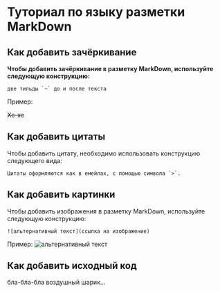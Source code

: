 # Туториал по языку разметки MarkDown

## Как добавить зачёркивание
**Чтобы добавить зачёркивание в разметку MarkDown, используйте следующую конструкцию:**

```
две тильды `~` до и после текста
```

Пример:

~~Хе-хе~~

## Как добавить цитаты
Чтобы добавить цитату, необходимо использовать конструкцию следующего вида:
```
Цитаты оформляются как в емейлах, с помощью символа `>`.
```

## Как добавить картинки
Чтобы добавить изображения в разметку MarkDown, используйте следующую конструкцию:
```
![альтернативный текст](ссылка на изображение)
```
Пример:
![альтернативный текст](https://funart.pro/uploads/posts/2021-03/1617048969_52-p-oboi-krasivie-peizazhi-prirodi-56.jpg)

## Как добавить исходный код
 бла-бла-бла воздушный шарик...
